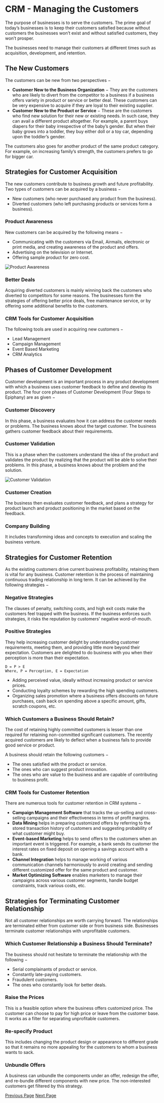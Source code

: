 # CRM - Managing the Customers
The purpose of businesses is to serve the customers. The prime goal of today’s businesses is to keep their customers satisfied because without customers the businesses won’t exist and without satisfied customers, they won’t prosper.

The businesses need to manage their customers at different times such as acquisition, development, and retention.

## The New Customers
The customers can be new from two perspectives −

   * **Customer New to the Business Organization** − They are the customers who are likely to divert from the competitor to a business if a business offers variety in product or service or better deal. These customers can be very expensive to acquire if they are loyal to their existing supplier.
   * **Customer New to the Product or Service** − These are the customers who find new solution for their new or existing needs. In such case, they can avail a different product altogether. For example, a parent buys diapers for their baby irrespective of the baby’s gender. But when their baby grows into a toddler, they buy either doll or a toy car, depending upon the toddler’s gender.

The customers also goes for another product of the same product category. For example, on increasing family’s strength, the customers prefers to go for bigger car.

## Strategies for Customer Acquisition
The new customers contribute to business growth and future profitability. Two types of customers can be acquired by a business −

   * New customers (who never purchased any product from the business).
   * Diverted customers (who left purchasing products or services form a business).

### Product Awareness
New customers can be acquired by the following means −

   * Communicating with the customers via Email, Airmails, electronic or print media, and creating awareness of the product and offers.
   * Advertising on the television or Internet.
   * Offering sample product for zero cost.

![Product Awareness](../customer_relationship_management/images/product_awareness.jpg)

### Better Deals
Acquiring diverted customers is mainly winning back the customers who diverted to competitors for some reasons. The businesses form the strategies of offering better price deals, free maintenance service, or by offering some additional benefits to the customers.

### CRM Tools for Customer Acquisition
The following tools are used in acquiring new customers −

   * Lead Management
   * Campaign Management
   * Event Based Marketing
   * CRM Analytics

## Phases of Customer Development
Customer development is an important process in any product development with which a business uses customer feedback to define and develop its product. The four core phases of Customer Development (Four Steps to Epiphany) are as given −

### Customer Discovery
In this phase, a business evaluates how it can address the customer needs or problems. The business knows about the target customer. The business gathers customer feedback about their requirements.

### Customer Validation
This is a phase when the customers understand the idea of the product and validates the product by realizing that the product will be able to solve their problems. In this phase, a business knows about the problem and the solution.

![Customer Validation](../customer_relationship_management/images/customer_validation.jpg)

### Customer Creation
The business then evaluates customer feedback, and plans a strategy for product launch and product positioning in the market based on the feedback.

### Company Building
It includes transforming ideas and concepts to execution and scaling the business venture.

## Strategies for Customer Retention
As the existing customers drive current business profitability, retaining them is vital for any business. Customer retention is the process of maintaining continuous trading relationship in long term. It can be achieved by the following strategies −

### Negative Strategies
The clauses of penalty, switching costs, and high exit costs make the customers feel trapped with the business. If the business enforces such strategies, it risks the reputation by customers’ negative word-of-mouth.

### Positive Strategies
They help increasing customer delight by understanding customer requirements, meeting them, and providing little more beyond their expectation. Customers are delighted to do business with you when their perception is more than their expectation.

```
D = P > E
Where, P = Perception, E = Expectation
```
   * Adding perceived value, ideally without increasing product or service prices.
   * Conducting loyalty schemes by rewarding the high spending customers.
   * Organizing sales promotion where a business offers discounts on future purchases, cash back on spending above a specific amount, gifts, scratch coupons, etc.

### Which Customers a Business Should Retain?
The cost of retaining highly committed customers is lesser than one required for retaining non-committed significant customers. The recently acquired customers are likely to deflect when a business fails to provide good service or product.

A business should retain the following customers −

   * The ones satisfied with the product or service.
   * The ones who can suggest product innovation.
   * The ones who are value to the business and are capable of contributing to business profit.

### CRM Tools for Customer Retention
There are numerous tools for customer retention in CRM systems −

   * **Campaign Management Software** that tracks the up-selling and cross-selling campaigns and their effectiveness in terms of profit margins.
   * **Data Mining** helps in preparing customized offers by referring to the stored transaction history of customers and suggesting probability of what customer might buy.
   * **Event-based Marketing** helps to send offers to the customers when an important event is triggered. For example, a bank sends its customer the interest rates on fixed deposit on opening a savings account with a bank.
   * **Channel Integration** helps to manage working of various communication channels harmoniously to avoid creating and sending different customized offer for the same product and customer.
   * **Market Optimizing Software** enables marketers to manage their campaigns across various customer segments, handle budget constraints, track various costs, etc.

## Strategies for Terminating Customer Relationship
Not all customer relationships are worth carrying forward. The relationships are terminated either from customer side or from business side. Businesses terminate customer relationships with unprofitable customers.

### Which Customer Relationship a Business Should Terminate?
The business should not hesitate to terminate the relationship with the following −

   * Serial complainants of product or service.
   * Constantly late-paying customers.
   * Fraudulent customers.
   * The ones who constantly look for better deals.

### Raise the Prices
This is a feasible option where the business offers customized price. The customer can choose to pay for high price or leave from the customer base. It works as a filter for separating unprofitable customers.

### Re-specify Product
This includes changing the product design or appearance to different grade so that it remains no more appealing for the customers to whom a business wants to sack.

### Unbundle Offers
A business can unbundle the components under an offer, redesign the offer, and re-bundle different components with new price. The non-interested customers get filtered by this strategy.


[Previous Page](../customer_relationship_management/building_value_for_customers.md) [Next Page](../customer_relationship_management/implementing_crm_projects.md) 
